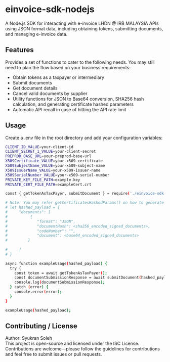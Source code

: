 # einvoice-sdk-nodejs

A Node.js SDK for interacting with e-invoice LHDN @ IRB MALAYSIA APIs using JSON format data, including obtaining tokens, submitting documents, and managing e-invoice data.

## Features

Provides a set of functions to cater to the following needs. You may still need to plan the flow based on your business requirements:
- Obtain tokens as a taxpayer or intermediary
- Submit documents
- Get document details
- Cancel valid documents by supplier
- Utility functions for JSON to Base64 conversion, SHA256 hash calculation, and generating certificate hashed parameters
- Automatic API recall in case of hitting the API rate limit

## Usage
Create a .env file in the root directory and add your configuration variables:
```bash
CLIENT_ID_VALUE=your-client-id
CLIENT_SECRET_1_VALUE=your-client-secret
PREPROD_BASE_URL=your-preprod-base-url
X509Certificate_VALUE=your-x509-certificate
X509SubjectName_VALUE=your-x509-subject-name
X509IssuerName_VALUE=your-x509-issuer-name
X509SerialNumber_VALUE=your-x509-serial-number
PRIVATE_KEY_FILE_PATH=example.key
PRIVATE_CERT_FILE_PATH=exampleCert.crt
```

```bash
const { getTokenAsTaxPayer, submitDocument } = require('./einvoice-sdk.js');

# Note: You may refer getCertificatesHashedParams() on how to generate hashed signed documents.
# let hashed_payload = {
#     "documents": [
#          {
#             "format": "JSON",
#             "documentHash": <sha256_encoded_signed_documents>,
#             "codeNumber": "",
#             "document": <base64_encoded_signed_documents>
#         } 
        
#     ]
# }

async function exampleUsage(hashed_payload) {
  try {
    const token = await getTokenAsTaxPayer();
    const documentSubmissionResponse = await submitDocument(hashed_payload, token.access_token);
    console.log(documentSubmissionResponse);
  } catch (error) {
    console.error(error);
  }
}

exampleUsage(hashed_payload);
```

## Contributing / License
Author: Syukran Soleh <br>
This project is open-source and licensed under the ISC License. Contributions are welcome—please follow the guidelines for contributions and feel free to submit issues or pull requests.


